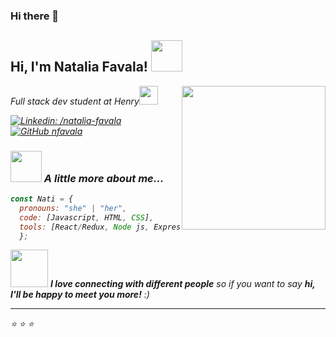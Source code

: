 ### Hi there 👋

<h2> Hi, I'm Natalia Favala! <img src="https://media.giphy.com/media/mGcNjsfWAjY5AEZNw6/giphy.gif" width="50"></h2>
<div margin-top="200px">
<img align='right' src="https://media3.giphy.com/media/8F3ahgDjOjEZ26pvP1/giphy.gif?cid=ecf05e47cf843ab97fd5f3069e4b7cae8c2da7e55777c696&rid=giphy.gif&ct=g" width="230">
<p><em>Full stack dev student at <a> Henry</a><img src="https://assets.soyhenry.com/assets/LOGO-HENRY-03.png" width="30"></br>
</div> 

[![Linkedin: /natalia-favala](https://img.shields.io/badge/-blue?style=flat-square&logo=Linkedin&logoColor=white&link=https://www.linkedin.com/in/natalia-favala/)](https://www.linkedin.com/in/natalia-favala/)
[![GitHub nfavala](https://img.shields.io/github/followers/nfavala?label=follow&style=social)](https://github.com/nfavala)


### <img src="https://media.giphy.com/media/VgCDAzcKvsR6OM0uWg/giphy.gif" width="50"> A little more about me...  

```javascript
const Nati = {
  pronouns: "she" | "her",
  code: [Javascript, HTML, CSS],
  tools: [React/Redux, Node js, Express js, Sequelize SQL],
  };
```

<img src="https://media.giphy.com/media/LnQjpWaON8nhr21vNW/giphy.gif" width="60"> <em><b>I love connecting with different people</b> so if you want to say <b>hi, I'll be happy to meet you more!</b> :)</em>

---

⭐️
⭐️
⭐️

